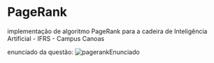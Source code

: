 # PageRank
implementação de algoritmo PageRank para a cadeira de Inteligência Artificial - IFRS - Campus Canoas

enunciado da questão:
![pagerankEnunciado](https://user-images.githubusercontent.com/55240778/196740639-c9dec757-9c1f-4c60-ac12-69339a92984a.jpg)
